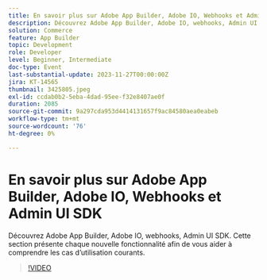```yaml
---
title: En savoir plus sur Adobe App Builder, Adobe IO, Webhooks et Admin UI SDK
description: Découvrez Adobe App Builder, Adobe IO, webhooks, Admin UI SDK.  Cette section présente chaque nouvelle fonctionnalité afin de vous aider à comprendre les cas d’utilisation courants.
solution: Commerce
feature: App Builder
topic: Development
role: Developer
level: Beginner, Intermediate
doc-type: Event
last-substantial-update: 2023-11-27T00:00:00Z
jira: KT-14565
thumbnail: 3425805.jpeg
exl-id: ccdab0b2-5eba-4dad-95ee-f32e8407ae0f
duration: 2085
source-git-commit: 9a297cda953d4414131657f9ac84580aea0eabeb
workflow-type: tm+mt
source-wordcount: '76'
ht-degree: 0%

---
```


# En savoir plus sur Adobe App Builder, Adobe IO, Webhooks et Admin UI SDK

Découvrez Adobe App Builder, Adobe IO, webhooks, Admin UI SDK.  Cette section présente chaque nouvelle fonctionnalité afin de vous aider à comprendre les cas d’utilisation courants.

>[!VIDEO](https://video.tv.adobe.com/v/3456675/?learn=on&captions=fre_fr)
